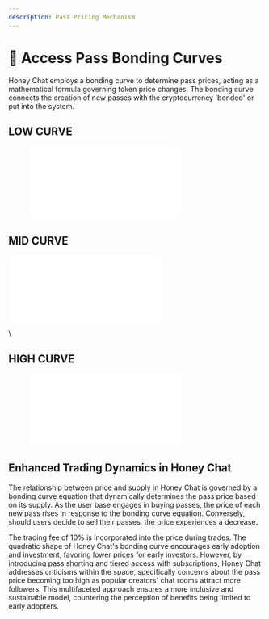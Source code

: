 ```yaml
---
description: Pass Pricing Mechanism
---
```


# 🧮 Access Pass Bonding Curves

Honey Chat employs a bonding curve to determine pass prices, acting as a mathematical formula governing token price changes. The bonding curve connects the creation of new passes with the cryptocurrency 'bonded' or put into the system.&#x20;

## LOW CURVE

<div align="left"><figure><img src="../.gitbook/assets/image (16).png" alt=""><figcaption></figcaption></figure></div>

## MID CURVE

![](<../.gitbook/assets/image (15).png>)\
\


## HIGH CURVE

<div align="left"><figure><img src="../.gitbook/assets/image (17).png" alt=""><figcaption></figcaption></figure></div>

## Enhanced Trading Dynamics in Honey Chat

The relationship between price and supply in Honey Chat is governed by a bonding curve equation that dynamically determines the pass price based on its supply. As the user base engages in buying passes, the price of each new pass rises in response to the bonding curve equation. Conversely, should users decide to sell their passes, the price experiences a decrease.

The trading fee of 10% is incorporated into the price during trades. The quadratic shape of Honey Chat's bonding curve encourages early adoption and investment, favoring lower prices for early investors. However, by introducing pass shorting and tiered access with subscriptions, Honey Chat addresses criticisms within the space, specifically concerns about the pass price becoming too high as popular creators' chat rooms attract more followers. This multifaceted approach ensures a more inclusive and sustainable model, countering the perception of benefits being limited to early adopters.

